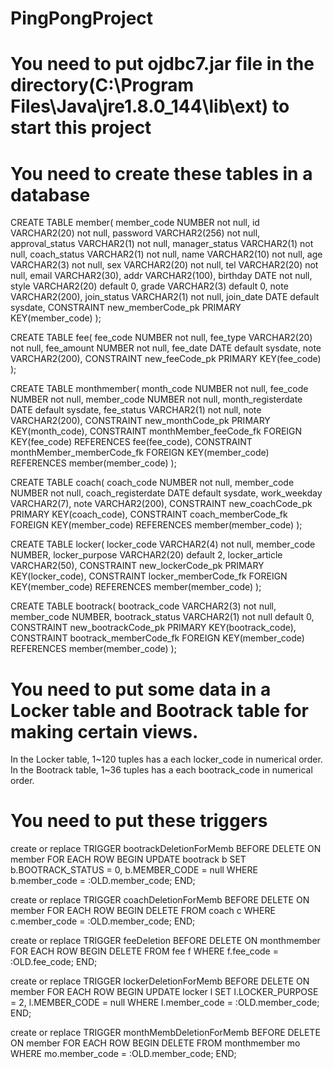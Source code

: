 # PingPongProject

# You need to put ojdbc7.jar file in the directory(C:\Program Files\Java\jre1.8.0_144\lib\ext) to start this project

# You need to create these tables in a database

CREATE TABLE member(
	member_code NUMBER not null,
	id VARCHAR2(20) not null,
	password VARCHAR2(256) not null,
	approval_status VARCHAR2(1) not null,
	manager_status VARCHAR2(1) not null,
	coach_status VARCHAR2(1) not null,
	name VARCHAR2(10) not null,
	age VARCHAR2(3) not null,
	sex VARCHAR2(20) not null,
	tel VARCHAR2(20) not null,
	email VARCHAR2(30),
	addr VARCHAR2(100),
	birthday DATE not null,
	style VARCHAR2(20) default 0,
	grade VARCHAR2(3) default 0,
	note VARCHAR2(200),
	join_status VARCHAR2(1) not null,
	join_date DATE default sysdate,
	CONSTRAINT new_memberCode_pk PRIMARY KEY(member_code)
);

CREATE TABLE fee(
	fee_code NUMBER not null,
	fee_type VARCHAR2(20) not null,
	fee_amount NUMBER not null,
	fee_date DATE default sysdate,
	note VARCHAR2(200),
	CONSTRAINT new_feeCode_pk PRIMARY KEY(fee_code)
);

CREATE TABLE monthmember(
	month_code NUMBER not null,
	fee_code NUMBER not null,
	member_code NUMBER not null,
	month_registerdate DATE default sysdate,
	fee_status VARCHAR2(1) not null,
	note VARCHAR2(200),
	CONSTRAINT new_monthCode_pk PRIMARY KEY(month_code),
	CONSTRAINT monthMember_feeCode_fk FOREIGN KEY(fee_code) REFERENCES fee(fee_code),
	CONSTRAINT monthMember_memberCode_fk FOREIGN KEY(member_code) REFERENCES member(member_code)
);

CREATE TABLE coach(
	coach_code NUMBER not null,
	member_code NUMBER not null,
	coach_registerdate DATE default sysdate,
	work_weekday VARCHAR2(7),
	note VARCHAR2(200),
	CONSTRAINT new_coachCode_pk PRIMARY KEY(coach_code),
	CONSTRAINT coach_memberCode_fk FOREIGN KEY(member_code) REFERENCES member(member_code)
);

CREATE TABLE locker(
	locker_code VARCHAR2(4) not null,
	member_code NUMBER,
	locker_purpose VARCHAR2(20) default 2,
	locker_article VARCHAR2(50),
	CONSTRAINT new_lockerCode_pk PRIMARY KEY(locker_code),
	CONSTRAINT locker_memberCode_fk FOREIGN KEY(member_code) REFERENCES member(member_code)
);

CREATE TABLE bootrack(
	bootrack_code VARCHAR2(3) not null,
	member_code NUMBER,
	bootrack_status VARCHAR2(1) not null default 0,
	CONSTRAINT new_bootrackCode_pk PRIMARY KEY(bootrack_code),
	CONSTRAINT bootrack_memberCode_fk FOREIGN KEY(member_code) REFERENCES member(member_code)
);


# You need to put some data in a Locker table and Bootrack table for making certain views.
In the Locker table, 1~120 tuples has a each locker_code in numerical order.
In the Bootrack table, 1~36 tuples has a each bootrack_code in numerical order.


# You need to put these triggers

create or replace TRIGGER bootrackDeletionForMemb
BEFORE DELETE
ON member
FOR EACH ROW
BEGIN
    UPDATE bootrack b
    SET b.BOOTRACK_STATUS = 0, b.MEMBER_CODE = null
    WHERE b.member_code = :OLD.member_code;
END;


create or replace TRIGGER coachDeletionForMemb
BEFORE DELETE
ON member
FOR EACH ROW
BEGIN
    DELETE FROM coach c
    WHERE c.member_code = :OLD.member_code;
END;


create or replace TRIGGER feeDeletion
BEFORE DELETE
ON monthmember
FOR EACH ROW
BEGIN
    DELETE FROM fee f
    WHERE f.fee_code = :OLD.fee_code;
END;


create or replace TRIGGER lockerDeletionForMemb
BEFORE DELETE
ON member
FOR EACH ROW
BEGIN
    UPDATE locker l
    SET l.LOCKER_PURPOSE = 2, l.MEMBER_CODE = null
    WHERE l.member_code = :OLD.member_code;
END;


create or replace TRIGGER monthMembDeletionForMemb
BEFORE DELETE
ON member
FOR EACH ROW
BEGIN
    DELETE FROM monthmember mo
    WHERE mo.member_code = :OLD.member_code;
END;
